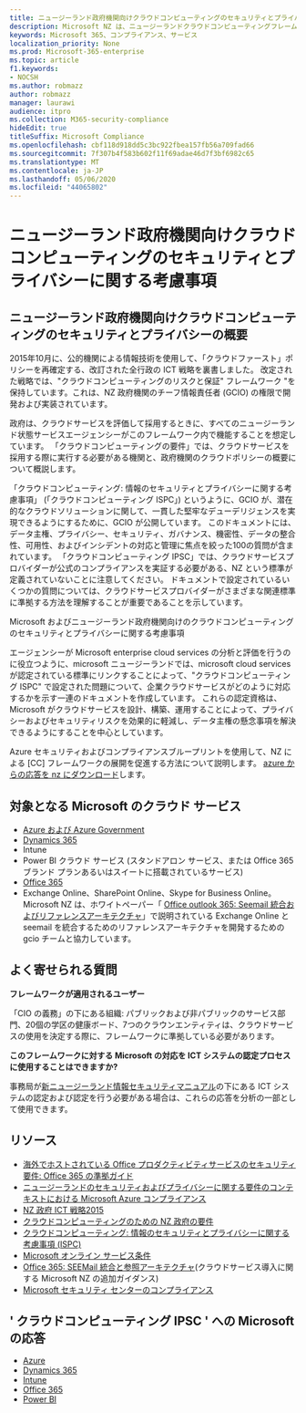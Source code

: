 ```yaml
---
title: ニュージーランド政府機関向けクラウドコンピューティングのセキュリティとプライバシーに関する考慮事項
description: Microsoft NZ は、ニュージーランドクラウドコンピューティングフレームワークで公開されている質問に対応しています。
keywords: Microsoft 365、コンプライアンス、サービス
localization_priority: None
ms.prod: Microsoft-365-enterprise
ms.topic: article
f1.keywords:
- NOCSH
ms.author: robmazz
author: robmazz
manager: laurawi
audience: itpro
ms.collection: M365-security-compliance
hideEdit: true
titleSuffix: Microsoft Compliance
ms.openlocfilehash: cbf118d918dd5c3bc922fbea157fb56a709fad66
ms.sourcegitcommit: 7f307b4f583b602f11f69adae46d7f3bf6982c65
ms.translationtype: MT
ms.contentlocale: ja-JP
ms.lasthandoff: 05/06/2020
ms.locfileid: "44065802"
---
```

# <a name="new-zealand-government-cloud-computing-security-and-privacy-considerations"></a>ニュージーランド政府機関向けクラウドコンピューティングのセキュリティとプライバシーに関する考慮事項

## <a name="new-zealand-government-cloud-computing-security-and-privacy-overview"></a>ニュージーランド政府機関向けクラウドコンピューティングのセキュリティとプライバシーの概要

2015年10月に、公的機関による情報技術を使用して、「クラウドファースト」ポリシーを再確定する、改訂された全行政の ICT 戦略を裏書しました。 改定された戦略では、"クラウドコンピューティングのリスクと保証" フレームワーク "を保持しています。これは、NZ 政府機関のチーフ情報責任者 (GCIO) の権限で開発および実装されています。

政府は、クラウドサービスを評価して採用するときに、すべてのニュージーランド状態サービスエージェンシーがこのフレームワーク内で機能することを想定しています。 「クラウドコンピューティングの要件」では、クラウドサービスを採用する際に実行する必要がある機関と、政府機関のクラウドポリシーの概要について概説します。

「クラウドコンピューティング: 情報のセキュリティとプライバシーに関する考慮事項」 (「クラウドコンピューティング ISPC」) というように、GCIO が、潜在的なクラウドソリューションに関して、一貫した堅牢なデューデリジェンスを実現できるようにするために、GCIO が公開しています。 このドキュメントには、データ主権、プライバシー、セキュリティ、ガバナンス、機密性、データの整合性、可用性、およびインシデントの対応と管理に焦点を絞った100の質問が含まれています。 「クラウドコンピューティング IPSC」では、クラウドサービスプロバイダーが公式のコンプライアンスを実証する必要がある、NZ という標準が定義されていないことに注意してください。 ドキュメントで設定されているいくつかの質問については、クラウドサービスプロバイダーがさまざまな関連標準に準拠する方法を理解することが重要であることを示しています。

Microsoft およびニュージーランド政府機関向けのクラウドコンピューティングのセキュリティとプライバシーに関する考慮事項

エージェンシーが Microsoft enterprise cloud services の分析と評価を行うのに役立つように、microsoft ニュージーランドでは、microsoft cloud services が認定されている標準にリンクすることによって、"クラウドコンピューティング ISPC" で設定された問題について、企業クラウドサービスがどのように対応するかを示す一連のドキュメントを作成しています。 これらの認定資格は、Microsoft がクラウドサービスを設計、構築、運用することによって、プライバシーおよびセキュリティリスクを効果的に軽減し、データ主権の懸念事項を解決できるようにすることを中心としています。

Azure セキュリティおよびコンプライアンスブループリントを使用して、NZ による [CC] フレームワークの展開を促進する方法について説明します。 [azure からの応答を nz にダウンロード](https://gallery.technet.microsoft.com/Response-to-GCIO-Cloud-e117bbb9)します。

## <a name="microsoft-in-scope-cloud-services"></a>対象となる Microsoft のクラウド サービス

- [Azure および Azure Government](https://aka.ms/AzureCompliance)
- [Dynamics 365](https://aka.ms/d365-compliance-list)
- Intune
- Power BI クラウド サービス (スタンドアロン サービス、または Office 365 ブランド プランあるいはスイートに搭載されているサービス)
- [Office 365](https://go.microsoft.com/fwlink/p/?LinkID=2077751)
- Exchange Online、SharePoint Online、Skype for Business Online。 Microsoft NZ は、ホワイトペーパー「 [Office outlook 365: Seemail 統合およびリファレンスアーキテクチャ](https://download.microsoft.com/download/8/5/9/859CDCEE-D293-47D8-9B6A-670B108B48E1/Microsoft_Office_365_white_paper_EN_US.pdf)」で説明されている Exchange Online と seemail を統合するためのリファレンスアーキテクチャを開発するための gcio チームと協力しています。

## <a name="frequently-asked-questions"></a>よく寄せられる質問

**フレームワークが適用されるユーザー**

「CIO の義務」の下にある組織: パブリックおよび非パブリックのサービス部門、20個の学区の健康ボード、7つのクラウンエンティティは、クラウドサービスの使用を決定する際に、フレームワークに準拠している必要があります。

**このフレームワークに対する Microsoft の対応を ICT システムの認定プロセスに使用することはできますか?**

事務局が[新ニュージーランド情報セキュリティマニュアル](https://go.microsoft.com/fwlink/p/?linkid=2099496)の下にある ICT システムの認定および認定を行う必要がある場合は、これらの応答を分析の一部として使用できます。

## <a name="resources"></a>リソース

- [海外でホストされている Office プロダクティビティサービスのセキュリティ要件: Office 365 の準拠ガイド](https://aka.ms/o365-gcio-conformance-guidance)
- [ニュージーランドのセキュリティおよびプライバシーに関する要件のコンテキストにおける Microsoft Azure コンプライアンス](https://aka.ms/azurecompliancenewzealand)
- [NZ 政府 ICT 戦略2015](https://www.ict.govt.nz/strategy-and-action-plan/strategy/)
- [クラウドコンピューティングのための NZ 政府の要件](https://aka.ms/NZ-Cloud-Requirements)
- [クラウドコンピューティング: 情報のセキュリティとプライバシーに関する考慮事項 (ISPC)](https://www.digital.govt.nz/standards-and-guidance/technology-and-architecture/cloud-services/)
- [Microsoft  オンライン サービス条件](https://aka.ms/Online-Services-Terms)
- [Office 365: SEEMail 統合と参照アーキテクチャ](https://download.microsoft.com/download/8/5/9/859CDCEE-D293-47D8-9B6A-670B108B48E1/Microsoft_Office_365_white_paper_EN_US.pdf)(クラウドサービス導入に関する Microsoft NZ の追加ガイダンス)
- [Microsoft セキュリティ センターのコンプライアンス](https://www.microsoft.com/trust-center/compliance/compliance-overview)

## <a name="microsoft-responses-to-cloud-computing-ipsc"></a>' クラウドコンピューティング IPSC ' への Microsoft の応答

- [Azure](https://aka.ms/Azure-NZ-response)
- [Dynamics 365](https://aka.ms/d365-nz-response)
- [Intune](https://aka.ms/Intune-NZ-response)
- [Office 365](https://aka.ms/O365-NZ-Response)
- [Power BI](https://download.microsoft.com/download/5/1/7/51726B9B-2E76-49C4-9D4F-A36BF025CB93/Response-to-GCIO-105-questions-Power-BI.pdf)
